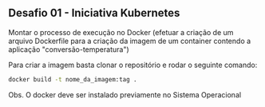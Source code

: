## Desafio 01 - Iniciativa Kubernetes ##

Montar o processo de execução no Docker (efetuar a criação de um arquivo Dockerfile para a criação da imagem de um container contendo a aplicação "conversão-temperatura")

Para criar a imagem basta clonar o repositório e rodar o seguinte comando:

```bash
docker build -t nome_da_imagem:tag .
```

Obs. O docker deve ser instalado previamente no Sistema Operacional
